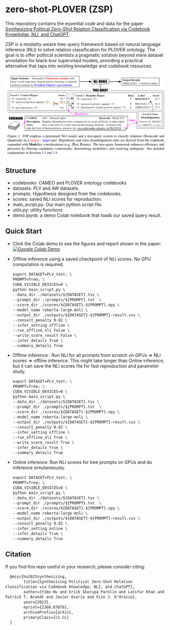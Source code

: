 # zero-shot-PLOVER (ZSP)

This repository contains the essential code and data for the paper [Synthesizing Political Zero-Shot Relation Classification via Codebook Knowledge, NLI, and ChatGPT](https://arxiv.org/pdf/2308.07876.pdf). 

ZSP is a modality-aware tree-query framework based on natural language inference (NLI) to solve relation classification for PLOVER ontology.
The goal is to offer political scientists a pragmatic solution beyond mere dataset annotation for black-box supervised models, providing a practical alternative that taps into existing knowledge and codebook resources.

![Alt](./Framework.png)




## Structure
- codebooks:     CAMEO and PLOVER ontology codebooks
- datasets:   PLV and AW datasets.
- prompts:  Hypothesis designed from the codebooks.
- scores: saved NLI scores for reproduction.
- main_script.py:  Our main python script file.
- utils.py:   utility functions
- demo.ipynb:      a demo Colab notebook that loads our saved query result.

## Quick Start

- Click the Colab demo to see the figures and report shown in the paper: [![Google Colab Demo](https://colab.research.google.com/assets/colab-badge.svg)]([https://colab.research.google.com/drive/1E-yZMPtszzBf0GNA0czRttvCpJF7W7w8]) 

- Offline inference using a saved checkpoint of NLI scores. No GPU computation is required.

      export DATASET=PLV_test; \
      PROMPT=Tree; \
      CUDA_VISIBLE_DEVICES=0 \
      python main_script.py \
      --data_dir ./datasets/${DATASET}.tsv \
      --prompt_dir ./prompts/${PROMPT}.txt  \
      --score_dir ./scores/${DATASET}-${PROMPT}.npy \
      --model_name roberta-large-mnli \
      --output_dir ./outputs/${DATASET}-${PROMPT}-result.csv \
      --consult_penalty 0.02 \
      --infer_setting offline \
      --run_offline_nli False \
      --write_score_result False \
      --infer_details True \
      --summary_details True

- Offline inference : Run NLI for all prompts from scratch on GPUs => NLI scores => offline inference. 
This might take longer than Online inference, but it can save the NLI scores file for fast reproduction and parameter study.
      
      export DATASET=PLV_test; \
      PROMPT=Tree; \
      CUDA_VISIBLE_DEVICES=0 \
      python main_script.py \
      --data_dir ./datasets/${DATASET}.tsv \
      --prompt_dir ./prompts/${PROMPT}.txt  \
      --score_dir ./scores/${DATASET}-${PROMPT}.npy \
      --model_name roberta-large-mnli \
      --output_dir ./outputs/${DATASET}-${PROMPT}-result.csv \
      --consult_penalty 0.02 \
      --infer_setting offline \
      --run_offline_nli True \
      --write_score_result True \
      --infer_details True \
      --summary_details True


- Online inference: Run NLI scores for tree prompts on GPUs and do inference simutaneously. 
      
      export DATASET=PLV_test; \
      PROMPT=Tree; \
      CUDA_VISIBLE_DEVICES=0 \
      python main_script.py \
      --data_dir ./datasets/${DATASET}.tsv \
      --prompt_dir ./prompts/${PROMPT}.txt  \
      --score_dir ./scores/${DATASET}-${PROMPT}.npy \
      --model_name roberta-large-mnli \
      --output_dir ./outputs/${DATASET}-${PROMPT}-result.csv \
      --consult_penalty 0.02 \
      --infer_setting online \
      --infer_details True \
      --summary_details True




## Citation

If you find this repo useful in your research, please consider citing:

      @misc{hu2023synthesizing,
            title={Synthesizing Political Zero-Shot Relation Classification via Codebook Knowledge, NLI, and ChatGPT}, 
            author={Yibo Hu and Erick Skorupa Parolin and Latifur Khan and Patrick T. Brandt and Javier Osorio and Vito J. D'Orazio},
            year={2023},
            eprint={2308.07876},
            archivePrefix={arXiv},
            primaryClass={cs.CL}
      }


